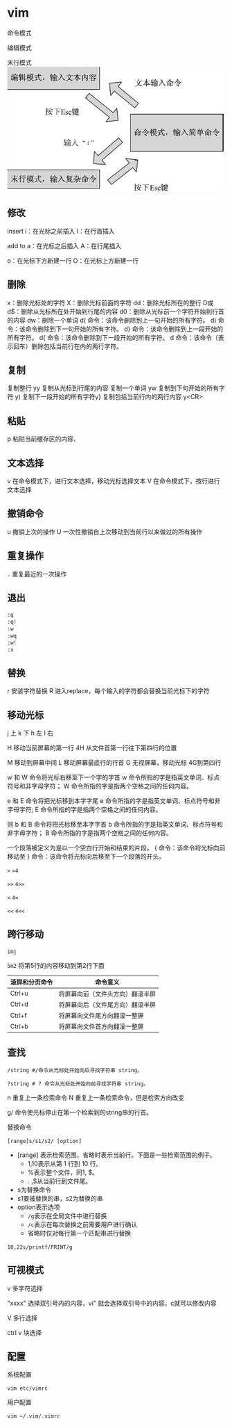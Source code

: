 # vim
命令模式

编辑模式

末行模式
![](_v_images/20200406192147375_17863.png)

## 修改
insert
i：在光标之前插入
l：在行首插入

add to
a：在光标之后插入
A：在行尾插入

o：在光标下方新建一行
O：在光标上方新建一行

## 删除
x：删除光标处的字符
X：删除光标前面的字符
dd：删除光标所在的整行
D或d$：删除从光标所在处开始到行尾的内容
d0：删除从光标前一个字符开始到行首的内容
dw：删除一个单词
d( 命令：该命令删除到上一句开始的所有字符。
d) 命令：该命令删除到下一句开始的所有字符。
d} 命令：该命令删除到上一段开始的所有字符。
d{ 命令：该命令删除到下一段开始的所有字符。
d<CR> 命令：该命令（<CR>表示回车）删除包括当前行在内的两行字符。

## 复制
复制整行 yy
复制从光标到行尾的内容
复制一个单词 yw
复制到下句开始的所有字符 y)
复制下一段开始的所有字符y}
复制包括当前行内的两行内容 y\<CR\>

## 粘贴
p 粘贴当前缓存区的内容、

## 文本选择
v 在命令模式下，进行文本选择，移动光标选择文本
V 在命令模式下，按行进行文本选择

## 撤销命令
u 撤销上次的操作
U 一次性撤销自上次移动到当前行以来做过的所有操作

## 重复操作
`.` 重复最近的一次操作

## 退出
```
:q
:q!
:w
:wq
:w!
:x
```

## 替换
r 安装字符替换
R 进入replace，每个输入的字符都会替换当前光标下的字符

## 移动光标
j 上
k 下
h 左
l 右

H 移动当前屏幕的第一行
4H 从文件首第一行往下第四行的位置

M 移动到屏幕中间
L 移动屏幕最底行的行首
G 无视屏幕，移动光标 4G到第四行

w 和 W 命令将光标右移至下一个字的字首
w 命令所指的字是指英文单词、标点符号和非字母字符；
W 命令所指的字是指两个空格之间的任何内容。 

 e 和 E 命令将把光标移到本字字尾
e 命令所指的字是指英文单词、标点符号和非字母字符;
E 命令所指的字是指两个空格之间的任何内容。

则 b 和 B 命令将把光标移至本字字首
b 命令所指的字是指英文单词、标点符号和非字母字符；
B 命令所指的字是指两个空格之间的任何内容。

一个段落被定义为是以一个空白行开始和结束的片段。
{ 命令：该命令将光标向前移动至
} 命令：该命令将光标向后移至下一个段落的开头。

`>` 
`>4`

`>>`
`4>>`

`<`
`4<`

`<<`
`4<<`

## 跨行移动
```
imj
```
`5m2` 将第5行的内容移动到第2行下面


| 滚屏和分页命令 |            	命令意义             |
| ------------- | --------------------------------- |
| Ctrl+u        | 	将屏幕向前（文件头方向）翻滚半屏 |
| Ctrl+d        | 	将屏幕向后（文件尾方向）翻滚半屏 |
| Ctrl+f        | 	将屏幕向文件尾方向翻滚一整屏     |
| Ctrl+b        | 	将屏幕向文件首方向翻滚一整屏     |

## 查找

```
/string #/命令从光标处开始向后寻找字符串 string。
```

```
?string # ? 命令从光标处开始向前寻找字符串 string。
```

n 重复上一条检索命令
N 重复上一条检索命令，但是检索方向改变

g/ 命令使光标停止在第一个检索到的string串的行首。

替换命令
```
[range]s/s1/s2/ [option]
```
- [range] 表示检索范围，省略时表示当前行。下面是一些检索范围的例子。
    - 1,10表示从第 1 行到 10 行。
    - %表示整个文件，同1, $。
    - . ,$从当前行到文件尾。
- s为替换命令
- s1要被替换的串，s2为替换的串
- option表示选项
    - `/g`表示在全局文件中进行替换
    - `/c`表示在每次替换之前需要用户进行确认
    - 省略时仅对每行第一个匹配串进行替换

```
10,22s/printf/PRINT/g
```

## 可视模式
v
多字符选择

"xxxx"  选择双引号内的内容，vi" 就会选择双引号中的内容，c就可以修改内容

V
多行选择



ctrl v
块选择


## 配置
系统配置

```
vim etc/vimrc
```

用户配置
```
vim ~/.vim/.vimrc
```
